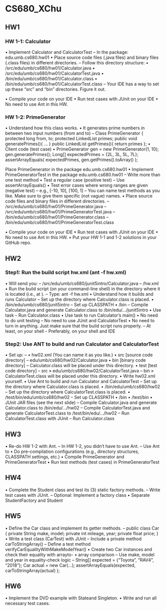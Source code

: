 # CS680_XChu

## HW1

### HW 1-1: Calculator
• Implement Calculator and CalculatorTest
    – In the package: edu.umb.cs680.hw01
• Place source code files (.java files) and binary files (.class files) in different directories.
    – Follow this directory structure:
• <proj dir>/src/edu/umb/cs680/hw01/Calculator.java
• <proj dir>/src/edu/umb/cs680/hw01/CalculatorTest.java
• <proj dir>/bin/edu/umb/cs680/hw01/Calculator.class
• <proj dir>/bin/edu/umb/cs680/hw01/CalculatorTest.class
    – Your IDE has a way to set up these “src” and “bin” directories. Figure it out.

• Compile your code on your IDE
• Run test cases with JUnit on your IDE
• No need to use Ant in this HW.
  
### HW 1-2: PrimeGenerator
• Understand how this class works.
• It generates prime numbers in between two input numbers (from and to)
    – Class PrimeGenerator {
        protected long from, to;
        protected LinkedList<Long> primes;
        public void generatePrimes(){ ... }
        public LinkedList<Long> getPrimes(){ return primes };
• Client code (test case)
• PrimeGenerator gen = new PrimeGenerator(1, 10);
  gen.generatePrimes();
  Long[] expectedPrimes = {2L, 3L, 5L, 7L};
  assertArrayEquals( expectedPrimes,
  gen.getPrimes().toArray() );

Place PrimeGenerator in the package edu.umb.cs680.hw01
• Implement PrimeGeneratorTest in the package edu.umb.cs680.hw01
    – Write more than one test method
• Test a regular case (positive test)
    – Use assertArrayEquals()
• Test error cases where wrong ranges are given (negative test)
    – e.g., [-10, 10], [100, 1]
    – You can name test methods as you like. Make sure to give them specific (not vague) names.
• Place source code files and binary files in different directories.
    – <proj dir>/src/edu/umb/cs680/hw01/PrimeGenerator.java
    – <proj dir>/src/edu/umb/cs680/hw01/PrimeGeneratorTest.java
    – <proj dir>/bin/edu/umb/cs680/hw01/PrimeGenerator.class
    – <proj dir>/bin/edu/umb/cs680/hw01/PrimeGeneratorTest.class

• Compile your code on your IDE
• Run test cases with JUnit on your IDE
• No need to use Ant in this HW.
• Put your HW 1-1 and 1-2 solutions in your GitHub repo.
  
## HW2

### Step1: Run the build script hw.xml (ant -f hw.xml)
• Will send you:
    – <proj dir>/src/edu/umb/cs680/junit5intro/Calculator.java
    – <proj dir>/hw.xml
• Run the build script (on your command-line shell) in the directory where it is located (i.e., at <proj dir>).
    – Type: ant -f hw.xml
• Understand how it builds and runs Calculator
    – Set up the directory where Calculator.class is placed.
• <proj dir>/bin/edu/umb/cs680/junit5intro
    – Set up CLASSPATH
• <proj dir>/bin
    – Compile Calculator.java and generate Calculator.class to <proj dir>/bin/edu/.../junit5intro
• Use <javac> task
    – Run Calculator.class
• Use <java> task to run Calculator’s main()
• No need to do unit testing
    – No need to use JUnit and CalculatorTest
• No need to turn in anything. Just make sure that the build script runs properly.
    – At least, on your shell
    – Preferably, on your shell and IDE
  
### Step2: Use ANT to build and run Calculator and CalculatorTest
• Set up:
    – <proj dir>
• hw02.xml (You can name it as you like.)
• src [source code directory]
    – edu/umb/cs680/hw02/Calculator.java
• bin [binary code directory]
    – Calculator.class will be placed under this directory.
• test [test code directory]
    – src
      » edu/umb/cs680/hw02/CalculatorTest.java
    – bin
      » CalculatorTest.class will be placed under this directory.
• Write hw02.xml yourself.
• Use Ant to build and run Calculator and CalculatorTest
    – Set up the directory where Calculator.class is placed.
• <proj dir>/bin/edu/umb/cs680/hw02
    – Set up the directory where CalculatorTest.class is placed.
• <proj dir>/test/bin/edu/umb/cs680/hw02
    – Set up CLASSPATH
• <proj dir>/bin
• <proj dir>/test/bin
• JUnit JAR files (see the next slide)
    – Compile Calculator.java and generate Calculator.class to <proj dir>/bin/edu/.../hw02
    – Compile CalculatorTest.java and generate CalculatorTest.class to <proj dir>/test/bin/edu/.../hw02
    – Run CalculatorTest.class with JUnit
    – Run Calculator.class
  
  
## HW3

• Re-do HW 1-2 with Ant.
    – In HW 1-2, you didn’t have to use Ant.
    – Use Ant to
• Do pre-compilation configurations (e.g., directory structures, CLASSPATH settings, etc.)
• Compile PrimeGenerator and PrimeGeneratorTest
• Run test methods (test cases) in PrimeGeneratorTest
  
## HW4
  
• Complete the Student class and test its (3) static factory methods.
    – Write test cases with JUnit.
    – Optional: Implement a factory class
• Separate StudentFactory and Student

## HW5

• Define the Car class and implement its getter methods.
    – public class Car {
        private String make, model;
        private int mileage, year;
        private float price; 
      }
• Write a test class (CarTest) with JUnit
    – Include a private method carToStringArray()
    – Define a test method verifyCarEqualityWithMakeModelYear()
• Create two Car instances and check their equality with arrayto-
• array comparison
    – Use make, model and year in equality-check logic
    – String[] expected = {“Toyota”, “RAV4”, “2018”};
      Car actual = new Car(...);
      assertArrayEquals(expected,
      carToStringArray(actual) );

## HW6

• Implement the DVD example with Stateand Singleton.
• Write and run all necessary test cases. 
